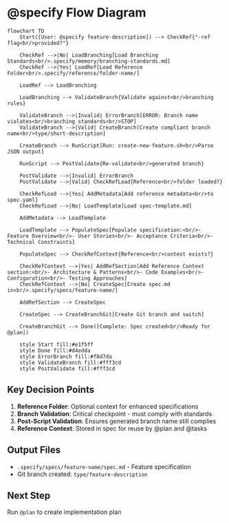# @specify Flow Diagram

```mermaid
flowchart TD
    Start([User: @specify feature-description]) --> CheckRef{"-ref flag<br/>provided?"}

    CheckRef -->|No| LoadBranching[Load Branching Standards<br/>.specify/memory/branching-standards.md]
    CheckRef -->|Yes| LoadRef[Load Reference Folder<br/>.specify/reference/folder-name/]

    LoadRef --> LoadBranching

    LoadBranching --> ValidateBranch{Validate against<br/>branching rules}

    ValidateBranch -->|Invalid| ErrorBranch[ERROR: Branch name violates<br/>branching standards<br/>STOP]
    ValidateBranch -->|Valid| CreateBranch[Create compliant branch name<br/>type/short-description]

    CreateBranch --> RunScript[Run: create-new-feature.sh<br/>Parse JSON output]

    RunScript --> PostValidate{Re-validate<br/>generated branch}

    PostValidate -->|Invalid| ErrorBranch
    PostValidate -->|Valid| CheckRefLoad{Reference<br/>folder loaded?}

    CheckRefLoad -->|Yes| AddMetadata[Add reference metadata<br/>to spec.yaml]
    CheckRefLoad -->|No| LoadTemplate[Load spec-template.md]

    AddMetadata --> LoadTemplate

    LoadTemplate --> PopulateSpec[Populate specification:<br/>- Feature Overview<br/>- User Stories<br/>- Acceptance Criteria<br/>- Technical Constraints]

    PopulateSpec --> CheckRefContext{Reference<br/>context exists?}

    CheckRefContext -->|Yes| AddRefSection[Add Reference Context section:<br/>- Architecture & Patterns<br/>- Code Examples<br/>- Configuration<br/>- Testing Approaches]
    CheckRefContext -->|No| CreateSpec[Create spec.md in<br/>.specify/specs/feature-name/]

    AddRefSection --> CreateSpec

    CreateSpec --> CreateBranchGit[Create Git branch and switch]

    CreateBranchGit --> Done([Complete: Spec created<br/>Ready for @plan])

    style Start fill:#e1f5ff
    style Done fill:#d4edda
    style ErrorBranch fill:#f8d7da
    style ValidateBranch fill:#fff3cd
    style PostValidate fill:#fff3cd
```

## Key Decision Points

1. **Reference Folder**: Optional context for enhanced specifications
2. **Branch Validation**: Critical checkpoint - must comply with standards
3. **Post-Script Validation**: Ensures generated branch name still complies
4. **Reference Context**: Stored in spec for reuse by @plan and @tasks

## Output Files

- `.specify/specs/feature-name/spec.md` - Feature specification
- Git branch created: `type/feature-description`

## Next Step

Run `@plan` to create implementation plan
